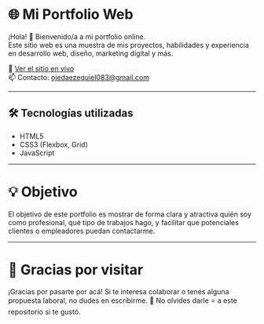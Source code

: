 # 🌐 Mi Portfolio Web

¡Hola! 👋 Bienvenido/a a mi portfolio online.  
Este sitio web es una muestra de mis proyectos, habilidades y experiencia en desarrollo web, diseño, marketing digital y más.

🚀 [Ver el sitio en vivo](https://ezequieledojeda.github.io/Portfolio/index.html)  
📫 Contacto: [ojedaezequiel083@gmail.com](mailto:ojedaezequiel083@gmail.com)

---

## 🛠️ Tecnologías utilizadas

- HTML5
- CSS3 (Flexbox, Grid)
- JavaScript

---

# 💡 Objetivo
El objetivo de este portfolio es mostrar de forma clara y atractiva quién soy como profesional, qué tipo de trabajos hago, y facilitar que potenciales clientes o empleadores puedan contactarme.

---

# 🙌 Gracias por visitar
¡Gracias por pasarte por acá! Si te interesa colaborar o tenés alguna propuesta laboral, no dudes en escribirme.
🌟 No olvides darle ⭐ a este repositorio si te gustó.
